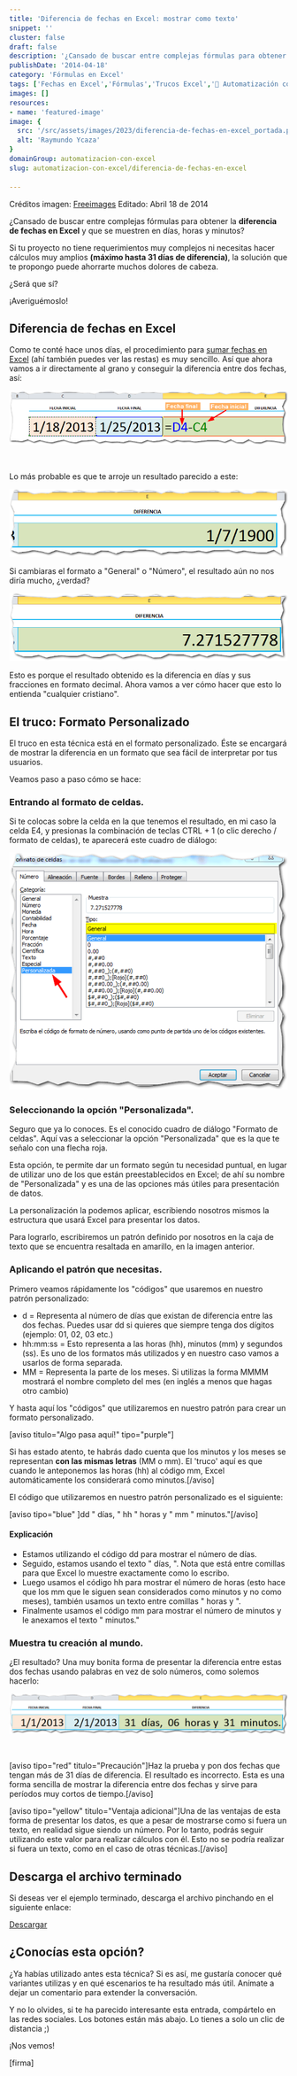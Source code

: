 ```yaml
---
title: 'Diferencia de fechas en Excel: mostrar como texto'
snippet: ''
cluster: false
draft: false 
description: '¿Cansado de buscar entre complejas fórmulas para obtener la diferencia de fechas en Excel y que se muestren en días, horas y minutos?'
publishDate: '2014-04-18'
category: 'Fórmulas en Excel'
tags: ['Fechas en Excel','Fórmulas','Trucos Excel','🤖 Automatización con Excel']
images: []
resources: 
- name: 'featured-image'
image: {
  src: '/src/assets/images/2023/diferencia-de-fechas-en-excel_portada.png',
  alt: 'Raymundo Ycaza'
}
domainGroup: automatizacion-con-excel
slug: automatizacion-con-excel/diferencia-de-fechas-en-excel

---
```


Créditos imagen: [Freeimages](http://www.freeimages.com/photo/1072482 "Freeimages") Editado: Abril 18 de 2014

¿Cansado de buscar entre complejas fórmulas para obtener la **diferencia de fechas en Excel** y que se muestren en días, horas y minutos?

Si tu proyecto no tiene requerimientos muy complejos ni necesitas hacer cálculos muy amplios **(máximo hasta 31 días de diferencia)**, la solución que te propongo puede ahorrarte muchos dolores de cabeza.

¿Será que sí?

¡Averiguémoslo!

## Diferencia de fechas en Excel

Como te conté hace unos días, el procedimiento para [sumar fechas en Excel](http://raymundoycaza.com/articulos/sumar-fechas-en-excel) (ahí también puedes ver las restas) es muy sencillo. Así que ahora vamos a ir directamente al grano y conseguir la diferencia entre dos fechas, así:

[![Diferencia de fechas en Excel](images/diferencia-de-fechas-en-excel-0001161.png)](http://raymundoycaza.com/wp-content/uploads/diferencia-de-fechas-en-excel-0001161.png)

 

Lo más probable es que te arroje un resultado parecido a este:

[![Diferencia de fechas en Excel](images/diferencia-de-fechas-en-excel-0001171.png)](http://raymundoycaza.com/wp-content/uploads/diferencia-de-fechas-en-excel-0001171.png)

Si cambiaras el formato a "General" o "Número", el resultado aún no nos diría mucho, ¿verdad?

[![Diferencia de fechas en Excel](images/diferencia-de-fechas-en-excel-0001191.png)](http://raymundoycaza.com/wp-content/uploads/diferencia-de-fechas-en-excel-0001191.png)

Esto es porque el resultado obtenido es la diferencia en días y sus fracciones en formato decimal. Ahora vamos a ver cómo hacer que esto lo entienda "cualquier cristiano".

## El truco: Formato Personalizado

El truco en esta técnica está en el formato personalizado. Éste se encargará de mostrar la diferencia en un formato que sea fácil de interpretar por tus usuarios.

Veamos paso a paso cómo se hace:

### Entrando al formato de celdas.

Si te colocas sobre la celda en la que tenemos el resultado, en mi caso la celda E4, y presionas la combinación de teclas CTRL + 1 (o clic derecho / formato de celdas), te aparecerá este cuadro de diálogo:

[![Diferencia de fechas en Excel](images/diferencia-de-fechas-en-excel-0001201.png)](http://raymundoycaza.com/wp-content/uploads/diferencia-de-fechas-en-excel-0001201.png)

### Seleccionando la opción "Personalizada".

Seguro que ya lo conoces. Es el conocido cuadro de diálogo "Formato de celdas". Aquí vas a seleccionar la opción "Personalizada" que es la que te señalo con una flecha roja.

Esta opción, te permite dar un formato según tu necesidad puntual, en lugar de utilizar uno de los que están preestablecidos en Excel; de ahí su nombre de "Personalizada" y es una de las opciones más útiles para presentación de datos.

La personalización la podemos aplicar, escribiendo nosotros mismos la estructura que usará Excel para presentar los datos.

Para lograrlo, escribiremos un patrón definido por nosotros en la caja de texto que se encuentra resaltada en amarillo, en la imagen anterior.

### Aplicando el patrón que necesitas.

Primero veamos rápidamente los "códigos" que usaremos en nuestro patrón personalizado:

- d = Representa al número de días que existan de diferencia entre las dos fechas. Puedes usar dd si quieres que siempre tenga dos dígitos (ejemplo: 01, 02, 03 etc.)
- hh:mm:ss = Esto representa a las horas (hh), minutos (mm) y segundos (ss). Es uno de los formatos más utilizados y en nuestro caso vamos a usarlos de forma separada.
- MM = Representa la parte de los meses. Si utilizas la forma MMMM mostrará el nombre completo del mes (en inglés a menos que hagas otro cambio)

Y hasta aquí los "códigos" que utilizaremos en nuestro patrón para crear un formato personalizado.

\[aviso titulo="Algo pasa aquí!" tipo="purple"\]

Si has estado atento, te habrás dado cuenta que los minutos y los meses se representan **con las mismas letras** (MM o mm). El 'truco' aquí es que cuando le anteponemos las horas (hh) al código mm, Excel automáticamente los considerará como minutos.\[/aviso\]

El código que utilizaremos en nuestro patrón personalizado es el siguiente:

\[aviso tipo="blue" \]dd " días, " hh " horas y " mm " minutos."\[/aviso\]

#### Explicación

- Estamos utilizando el código dd para mostrar el número de días.
- Seguido, estamos usando el texto " días, ". Nota que está entre comillas para que Excel lo muestre exactamente como lo escribo.
- Luego usamos el código hh para mostrar el número de horas (esto hace que los mm que le siguen sean considerados como minutos y no como meses), también usamos un texto entre comillas " horas y ".
- Finalmente usamos el código mm para mostrar el número de minutos y le anexamos el texto " minutos."

### Muestra tu creación al mundo.

¿El resultado? Una muy bonita forma de presentar la diferencia entre estas dos fechas usando palabras en vez de solo números, como solemos hacerlo:

[![Diferencia de fechas en Excel](images/diferencia-de-fechas-en-excel-0001231.png)](http://raymundoycaza.com/wp-content/uploads/diferencia-de-fechas-en-excel-0001231.png)

 

\[aviso tipo="red" titulo="Precaución"\]Haz la prueba y pon dos fechas que tengan más de 31 días de diferencia. El resultado es incorrecto. Esta es una forma sencilla de mostrar la diferencia entre dos fechas y sirve para períodos muy cortos de tiempo.\[/aviso\]

\[aviso tipo="yellow" titulo="Ventaja adicional"\]Una de las ventajas de esta forma de presentar los datos, es que a pesar de mostrarse como si fuera un texto, en realidad sigue siendo un número. Por lo tanto, podrás seguir utilizando este valor para realizar cálculos con él. Esto no se podría realizar si fuera un texto, como en el caso de otras técnicas.\[/aviso\]

## Descarga el archivo terminado

Si deseas ver el ejemplo terminado, descarga el archivo pinchando en el siguiente enlace:

[Descargar](http://static.raymundoycaza.com/diferencia-de-fechas-en-excel.xlsx "Descargar el archivo terminado")

## ¿Conocías esta opción?

¿Ya habías utilizado antes esta técnica? Si es así, me gustaría conocer qué variantes utilizas y en qué escenarios te ha resultado más útil. Anímate a dejar un comentario para extender la conversación.

Y no lo olvides, si te ha parecido interesante esta entrada, compártelo en las redes sociales. Los botones están más abajo. Lo tienes a solo un clic de distancia ;)

¡Nos vemos!

\[firma\]
